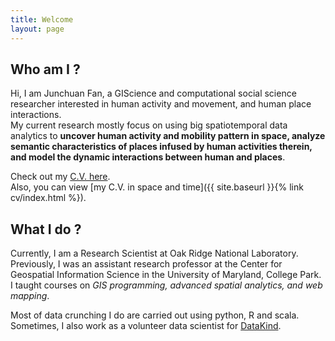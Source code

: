 ```yaml
---
title: Welcome
layout: page
---
```




## Who am I ?

Hi, I am Junchuan Fan, a GIScience and computational social science researcher interested in human activity and movement, and human place interactions.  
My current research mostly focus on using big spatiotemporal data analytics to **uncover human activity and mobility pattern in space, analyze semantic characteristics of places infused by human activities therein, and model the dynamic interactions between human and places**. 

Check out my [C.V. here](https://docs.google.com/document/d/1PoyEGga4Y5A0dTorYs8L0Lygnu1tMwT4imiX2k-FUHA/edit?usp=sharing).  
Also, you can view [my C.V. in space and time]({{ site.baseurl }}{% link cv/index.html %}).  

## What I do ?

Currently, I am a Research Scientist at Oak Ridge National Laboratory.
Previously, I was an assistant research professor at the Center for Geospatial Information Science in the University of Maryland, College Park. I taught courses on *GIS programming, advanced spatial analytics, and web mapping*.  

Most of data crunching I do are carried out using python, R and scala. Sometimes, I also work as a volunteer data scientist for [DataKind](http://www.datakind.org/).  
